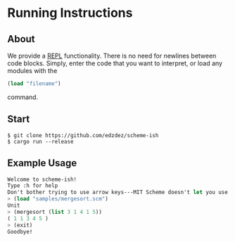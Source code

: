 # Running Instructions

## About

We provide a [REPL](https://en.wikipedia.org/wiki/Read%E2%80%93eval%E2%80%93print_loop) functionality.
There is no need for newlines between code blocks.
Simply, enter the code that you want to interpret, or load any modules with the 
```scheme
(load "filename")
```
command.

## Start 

```shell
$ git clone https://github.com/edzdez/scheme-ish
$ cargo run --release
```

## Example Usage

```scheme
Welcome to scheme-ish!
Type :h for help
Don't bother trying to use arrow keys---MIT Scheme doesn't let you use them in the repl either
> (load "samples/mergesort.scm")
Unit
> (mergesort (list 3 1 4 1 5))
( 1 1 3 4 5 )
> (exit)
Goodbye!
```


